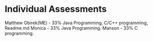 # Individual Assessments
Matthew Obirek(ME) - 33% Java Programming, C/C++ programming, Readme.md
Monica - 33% Java Programming.
Manson - 33% C programming.
